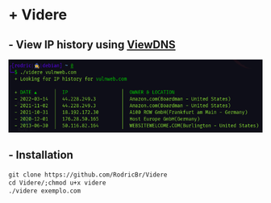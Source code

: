 # + Videre
## - View IP history using [ViewDNS](https://viewdns.info/iphistory/)

<img src="videre.png">

## - Installation
```console
git clone https://github.com/RodricBr/Videre
cd Videre/;chmod u+x videre
./videre exemplo.com
```
